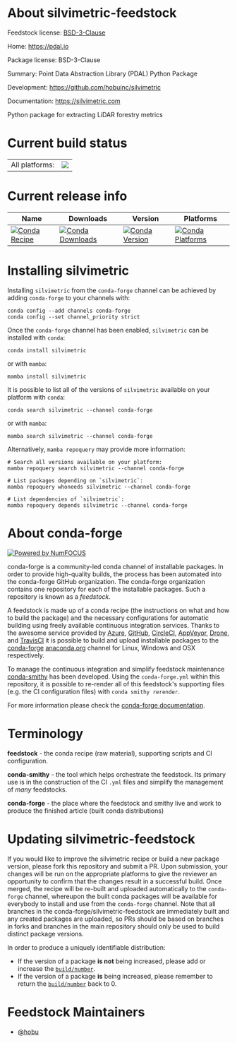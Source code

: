 About silvimetric-feedstock
===========================

Feedstock license: [BSD-3-Clause](https://github.com/conda-forge/silvimetric-feedstock/blob/main/LICENSE.txt)

Home: https://pdal.io

Package license: BSD-3-Clause

Summary: Point Data Abstraction Library (PDAL) Python Package

Development: https://github.com/hobuinc/silvimetric

Documentation: https://silvimetric.com

Python package for extracting LiDAR forestry metrics


Current build status
====================


<table><tr><td>All platforms:</td>
    <td>
      <a href="https://dev.azure.com/conda-forge/feedstock-builds/_build/latest?definitionId=22394&branchName=main">
        <img src="https://dev.azure.com/conda-forge/feedstock-builds/_apis/build/status/silvimetric-feedstock?branchName=main">
      </a>
    </td>
  </tr>
</table>

Current release info
====================

| Name | Downloads | Version | Platforms |
| --- | --- | --- | --- |
| [![Conda Recipe](https://img.shields.io/badge/recipe-silvimetric-green.svg)](https://anaconda.org/conda-forge/silvimetric) | [![Conda Downloads](https://img.shields.io/conda/dn/conda-forge/silvimetric.svg)](https://anaconda.org/conda-forge/silvimetric) | [![Conda Version](https://img.shields.io/conda/vn/conda-forge/silvimetric.svg)](https://anaconda.org/conda-forge/silvimetric) | [![Conda Platforms](https://img.shields.io/conda/pn/conda-forge/silvimetric.svg)](https://anaconda.org/conda-forge/silvimetric) |

Installing silvimetric
======================

Installing `silvimetric` from the `conda-forge` channel can be achieved by adding `conda-forge` to your channels with:

```
conda config --add channels conda-forge
conda config --set channel_priority strict
```

Once the `conda-forge` channel has been enabled, `silvimetric` can be installed with `conda`:

```
conda install silvimetric
```

or with `mamba`:

```
mamba install silvimetric
```

It is possible to list all of the versions of `silvimetric` available on your platform with `conda`:

```
conda search silvimetric --channel conda-forge
```

or with `mamba`:

```
mamba search silvimetric --channel conda-forge
```

Alternatively, `mamba repoquery` may provide more information:

```
# Search all versions available on your platform:
mamba repoquery search silvimetric --channel conda-forge

# List packages depending on `silvimetric`:
mamba repoquery whoneeds silvimetric --channel conda-forge

# List dependencies of `silvimetric`:
mamba repoquery depends silvimetric --channel conda-forge
```


About conda-forge
=================

[![Powered by
NumFOCUS](https://img.shields.io/badge/powered%20by-NumFOCUS-orange.svg?style=flat&colorA=E1523D&colorB=007D8A)](https://numfocus.org)

conda-forge is a community-led conda channel of installable packages.
In order to provide high-quality builds, the process has been automated into the
conda-forge GitHub organization. The conda-forge organization contains one repository
for each of the installable packages. Such a repository is known as a *feedstock*.

A feedstock is made up of a conda recipe (the instructions on what and how to build
the package) and the necessary configurations for automatic building using freely
available continuous integration services. Thanks to the awesome service provided by
[Azure](https://azure.microsoft.com/en-us/services/devops/), [GitHub](https://github.com/),
[CircleCI](https://circleci.com/), [AppVeyor](https://www.appveyor.com/),
[Drone](https://cloud.drone.io/welcome), and [TravisCI](https://travis-ci.com/)
it is possible to build and upload installable packages to the
[conda-forge](https://anaconda.org/conda-forge) [anaconda.org](https://anaconda.org/)
channel for Linux, Windows and OSX respectively.

To manage the continuous integration and simplify feedstock maintenance
[conda-smithy](https://github.com/conda-forge/conda-smithy) has been developed.
Using the ``conda-forge.yml`` within this repository, it is possible to re-render all of
this feedstock's supporting files (e.g. the CI configuration files) with ``conda smithy rerender``.

For more information please check the [conda-forge documentation](https://conda-forge.org/docs/).

Terminology
===========

**feedstock** - the conda recipe (raw material), supporting scripts and CI configuration.

**conda-smithy** - the tool which helps orchestrate the feedstock.
                   Its primary use is in the construction of the CI ``.yml`` files
                   and simplify the management of *many* feedstocks.

**conda-forge** - the place where the feedstock and smithy live and work to
                  produce the finished article (built conda distributions)


Updating silvimetric-feedstock
==============================

If you would like to improve the silvimetric recipe or build a new
package version, please fork this repository and submit a PR. Upon submission,
your changes will be run on the appropriate platforms to give the reviewer an
opportunity to confirm that the changes result in a successful build. Once
merged, the recipe will be re-built and uploaded automatically to the
`conda-forge` channel, whereupon the built conda packages will be available for
everybody to install and use from the `conda-forge` channel.
Note that all branches in the conda-forge/silvimetric-feedstock are
immediately built and any created packages are uploaded, so PRs should be based
on branches in forks and branches in the main repository should only be used to
build distinct package versions.

In order to produce a uniquely identifiable distribution:
 * If the version of a package **is not** being increased, please add or increase
   the [``build/number``](https://docs.conda.io/projects/conda-build/en/latest/resources/define-metadata.html#build-number-and-string).
 * If the version of a package **is** being increased, please remember to return
   the [``build/number``](https://docs.conda.io/projects/conda-build/en/latest/resources/define-metadata.html#build-number-and-string)
   back to 0.

Feedstock Maintainers
=====================

* [@hobu](https://github.com/hobu/)

